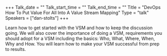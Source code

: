 +++
Talk_date = ""
Talk_start_time = ""
Talk_end_time = ""
Title = "DevOps How To Put Value For All Into A Value Stream Mapping"
Type = "talk"
Speakers = ["dan-stolts"]
+++

Learn how to get started with the VSM and how to keep the discussion going. We will also cover the importance of doing a VSM, requirements you should adopt for a VSM including the basics: Who, What, Where, When, Why and How. You will learn how to make your VSM successful from prep to results.
